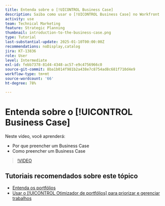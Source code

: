 ```yaml
---
title: Entenda sobre o [!UICONTROL Business Case]
description: Saiba como usar o [!UICONTROL Business Case] no Workfront para avaliar projetos solicitados e compará-los com outros projetos em seu portfólio.
activity: use
team: Technical Marketing
feature: Strategic Planning
thumbnail: introduction-to-the-business-case.png
type: Tutorial
last-substantial-update: 2025-01-10T00:00:00Z
recommendations: noDisplay,catalog
jira: KT-13836
role: User
level: Intermediate
exl-id: febb7378-81d4-4348-ac57-e9c4756966c0
source-git-commit: 8ba1b014f981b2a438e7c8754ad8c681f710d4e9
workflow-type: tm+mt
source-wordcount: '66'
ht-degree: 78%

---
```


# Entenda sobre o [!UICONTROL Business Case]

Neste vídeo, você aprenderá:

* Por que preencher um Business Case
* Como preencher um Business Case

>[!VIDEO](https://video.tv.adobe.com/v/3442843/?quality=12&learn=on)

## Tutoriais recomendados sobre este tópico

* [Entenda os portfólios](/help/portfolios-and-programs/overview-of-adobe-workfront-portfolios.md)
* [Usar o [!UICONTROL Otimizador de portfólios] para priorizar e gerenciar trabalhos](/help/portfolios-and-programs/prioritize-and-manage-work-with-portfolios.md)
